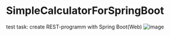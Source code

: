 # SimpleCalculatorForSpringBoot
test task: create REST-programm with Spring Boot(Web)
![image](https://user-images.githubusercontent.com/78213907/162592329-c9fd84b5-16b4-402a-b1b0-3c707f82b975.png)

